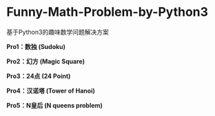 # Funny-Math-Problem-by-Python3
基于Python3的趣味数学问题解决方案


**Pro1：数独 (Sudoku)**  

**Pro2：幻方 (Magic Square)** 

**Pro3：24点 (24 Point)**  

**Pro4：汉诺塔 (Tower of Hanoi)**  

**Pro5：N皇后 (N queens problem)**
